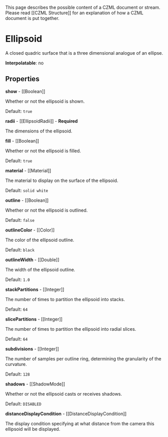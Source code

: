 This page describes the possible content of a CZML document or stream. Please read [[CZML Structure]] for an explanation of how a CZML document is put together.

# Ellipsoid

A closed quadric surface that is a three dimensional analogue of an ellipse.

**Interpolatable**: no

## Properties

**show** - [[Boolean]]

Whether or not the ellipsoid is shown.

Default: `true`


**radii** - [[EllipsoidRadii]] - **Required**

The dimensions of the ellipsoid.


**fill** - [[Boolean]]

Whether or not the ellipsoid is filled.

Default: `true`


**material** - [[Material]]

The material to display on the surface of the ellipsoid.

Default: `solid white`


**outline** - [[Boolean]]

Whether or not the ellipsoid is outlined.

Default: `false`


**outlineColor** - [[Color]]

The color of the ellipsoid outline.

Default: `black`


**outlineWidth** - [[Double]]

The width of the ellipsoid outline.

Default: `1.0`


**stackPartitions** - [[Integer]]

The number of times to partition the ellipsoid into stacks.

Default: `64`


**slicePartitions** - [[Integer]]

The number of times to partition the ellipsoid into radial slices.

Default: `64`


**subdivisions** - [[Integer]]

The number of samples per outline ring, determining the granularity of the curvature.

Default: `128`


**shadows** - [[ShadowMode]]

Whether or not the ellipsoid casts or receives shadows.

Default: `DISABLED`


**distanceDisplayCondition** - [[DistanceDisplayCondition]]

The display condition specifying at what distance from the camera this ellipsoid will be displayed.


